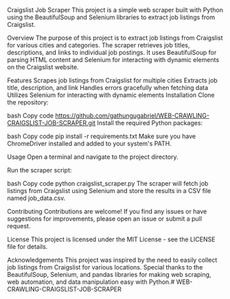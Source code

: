 Craigslist Job Scraper
This project is a simple web scraper built with Python using the BeautifulSoup and Selenium libraries to extract job listings from Craigslist.

Overview
The purpose of this project is to extract job listings from Craigslist for various cities and categories. The scraper retrieves job titles, descriptions, and links to individual job postings. It uses BeautifulSoup for parsing HTML content and Selenium for interacting with dynamic elements on the Craigslist website.

Features
Scrapes job listings from Craigslist for multiple cities
Extracts job title, description, and link
Handles errors gracefully when fetching data
Utilizes Selenium for interacting with dynamic elements
Installation
Clone the repository:

bash
Copy code
https://github.com/gathungugabriel/WEB-CRAWLING-CRAIGSLIST-JOB-SCRAPER.git
Install the required Python packages:

bash
Copy code
pip install -r requirements.txt
Make sure you have ChromeDriver installed and added to your system's PATH.

Usage
Open a terminal and navigate to the project directory.

Run the scraper script:

bash
Copy code
python craigslist_scraper.py
The scraper will fetch job listings from Craigslist using Selenium and store the results in a CSV file named job_data.csv.

Contributing
Contributions are welcome! If you find any issues or have suggestions for improvements, please open an issue or submit a pull request.

License
This project is licensed under the MIT License - see the LICENSE file for details.

Acknowledgements
This project was inspired by the need to easily collect job listings from Craigslist for various locations.
Special thanks to the BeautifulSoup, Selenium, and pandas libraries for making web scraping, web automation, and data manipulation easy with Python.# WEB-CRAWLING-CRAIGSLIST-JOB-SCRAPER
